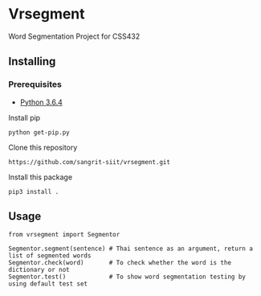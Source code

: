 # Vrsegment

Word Segmentation Project for CSS432

## Installing

### Prerequisites

* [Python 3.6.4](https://www.python.org)

Install pip
```
python get-pip.py
```

Clone this repository
```
https://github.com/sangrit-siit/vrsegment.git
```

Install this package
```
pip3 install .
```

## Usage
```
from vrsegment import Segmentor

Segmentor.segment(sentence) # Thai sentence as an argument, return a list of segmented words
Segmentor.check(word)       # To check whether the word is the dictionary or not
Segmentor.test()            # To show word segmentation testing by using default test set
```
